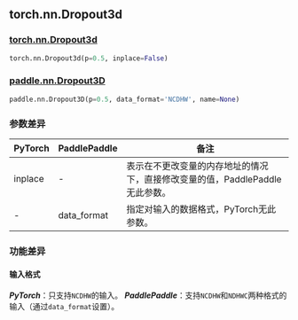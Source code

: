 ## torch.nn.Dropout3d
### [torch.nn.Dropout3d](https://pytorch.org/docs/stable/generated/torch.nn.Dropout3d.html?highlight=dropout3d#torch.nn.Dropout3d)
```python
torch.nn.Dropout3d(p=0.5, inplace=False)
```
### [paddle.nn.Dropout3D](https://www.paddlepaddle.org.cn/documentation/docs/zh/api/paddle/nn/Dropout3D_cn.html#dropout3d)
```python
paddle.nn.Dropout3D(p=0.5, data_format='NCDHW', name=None)
```

### 参数差异
| PyTorch       | PaddlePaddle | 备注                                                   |
| ------------- | ------------ | ------------------------------------------------------ |
| inplace          | -        | 表示在不更改变量的内存地址的情况下，直接修改变量的值，PaddlePaddle无此参数。  |
| -           | data_format            | 指定对输入的数据格式，PyTorch无此参数。 |

### 功能差异

#### 输入格式
***PyTorch***：只支持`NCDHW`的输入。
***PaddlePaddle***：支持`NCDHW`和`NDHWC`两种格式的输入（通过`data_format`设置）。
